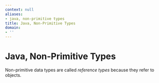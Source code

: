 ```yaml
---
context: null
aliases:
- java, non-primitive types
title: Java, Non-Primitive Types
domain:
- ''
---
```


# Java, Non-Primitive Types

Non-primitive data types are called _reference types_ because they refer to objects.
